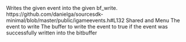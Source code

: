 <function name="SerializeEvent" parent="IGameEventManager2" type="classfunc">
	<description>Writes the given event into the given <page>bf_write</page>.</description>
	<source>https://github.com/danielga/sourcesdk-minimal/blob/master/public/igameevents.h#L132</source>
	<realm>Shared and Menu</realm>
	<args>
		<arg name="event" type="IGameEvent*">The event to write</arg>
		<arg name="buf" type="bf_write*">The buffer to write the event to</arg>
	</args>
	<rets>
		<ret name="success" type="bool">true if the event was successfully written into the bitbuffer</ret>
	</rets>
</function>